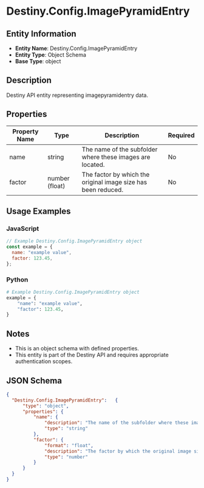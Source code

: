 # Destiny.Config.ImagePyramidEntry

## Entity Information
- **Entity Name**: Destiny.Config.ImagePyramidEntry
- **Entity Type**: Object Schema
- **Base Type**: object

## Description
Destiny API entity representing imagepyramidentry data.

## Properties

| Property Name | Type | Description | Required |
|---------------|------|-------------|----------|
| name | string | The name of the subfolder where these images are located. | No |
| factor | number (float) | The factor by which the original image size has been reduced. | No |

## Usage Examples

### JavaScript
```javascript
// Example Destiny.Config.ImagePyramidEntry object
const example = {
  name: "example value",
  factor: 123.45,
};
```

### Python
```python
# Example Destiny.Config.ImagePyramidEntry object
example = {
    "name": "example value",
    "factor": 123.45,
}
```

## Notes
- This is an object schema with defined properties.
- This entity is part of the Destiny API and requires appropriate authentication scopes.

## JSON Schema
```json
{
  "Destiny.Config.ImagePyramidEntry":   {
      "type": "object",
      "properties": {
          "name": {
              "description": "The name of the subfolder where these images are located.",
              "type": "string"
          },
          "factor": {
              "format": "float",
              "description": "The factor by which the original image size has been reduced.",
              "type": "number"
          }
      }
  }
}
```
